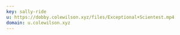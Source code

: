 ```yaml
---
key: sally-ride
u: https://dobby.colewilson.xyz/files/Exceptional+Scientest.mp4
domain: u.colewilson.xyz
---
```

